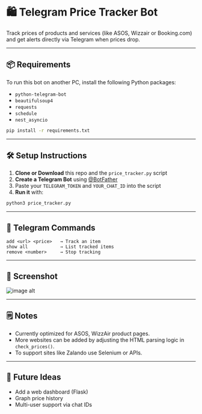 # 🛍️ Telegram Price Tracker Bot

Track prices of products and services (like ASOS, Wizzair or Booking.com) and get alerts directly via Telegram when prices drop.

---

## 📦 Requirements

To run this bot on another PC, install the following Python packages:

- `python-telegram-bot`
- `beautifulsoup4`
- `requests`
- `schedule`
- `nest_asyncio`

```bash
pip install -r requirements.txt
```

---

## 🛠️ Setup Instructions

1. **Clone or Download** this repo and the `price_tracker.py` script  
2. **Create a Telegram Bot** using [@BotFather](https://t.me/BotFather)  
3. Paste your `TELEGRAM_TOKEN` and `YOUR_CHAT_ID` into the script  
4. **Run it** with:

```bash
python3 price_tracker.py
```

---

## 💬 Telegram Commands

```text
add <url> <price>   → Track an item
show all            → List tracked items
remove <number>     → Stop tracking
```

---

## 📸 Screenshot

![image alt](https://github.com/dzisevic19/business_school_project/blob/main/Lukas_D_project/python_app/lukas_d_final/Screenshot%202025-05-04%20at%2018.23.25.png?raw=true)

---

## 🗒️ Notes

- Currently optimized for ASOS, WizzAir product pages.
- More websites can be added by adjusting the HTML parsing logic in `check_prices()`.
- To support sites like Zalando use Selenium or APIs.

---
  
## 🚀 Future Ideas
- Add a web dashboard (Flask)
- Graph price history
- Multi-user support via chat IDs
